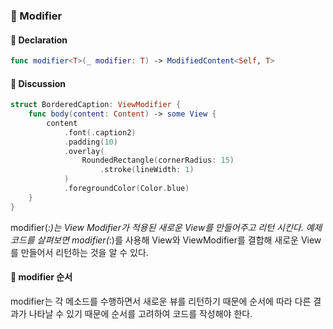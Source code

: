 ### 🎁 Modifier
#### 🥑 Declaration
```Swift 
func modifier<T>(_ modifier: T) -> ModifiedContent<Self, T>
```

#### 🍞 Discussion
```Swift
struct BorderedCaption: ViewModifier {
    func body(content: Content) -> some View {
        content
            .font(.caption2)
            .padding(10)
            .overlay(
                RoundedRectangle(cornerRadius: 15)
                    .stroke(lineWidth: 1)
            )
            .foregroundColor(Color.blue)
    }
}
```

modifier(_:)는 View Modifier가 적용된 새로운 View를 만들어주고 리턴 시킨다.
예제 코드를 살펴보면 modifier(_:)를 사용해 View와 ViewModifier를 결합해 새로운 View를 만들어서 리턴하는 것을 알 수 있다.

#### 🍞 modifier 순서
modifier는 각 메소드를 수행하면서 새로운 뷰를 리턴하기 때문에 순서에 따라 다른 결과가 나타날 수 있기 때문에 순서를 고려하여 코드를 작성해야 한다.